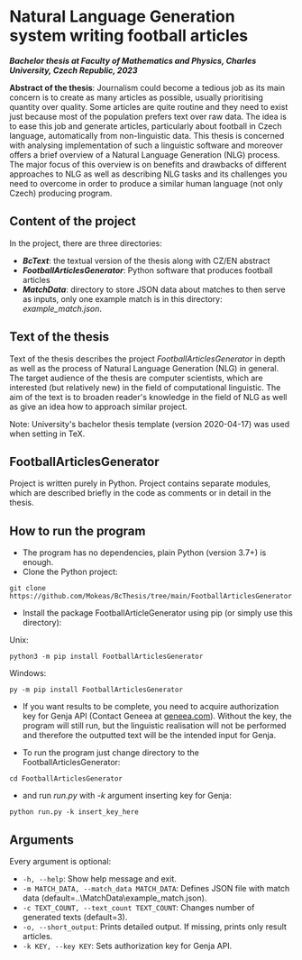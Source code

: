 # Natural Language Generation system writing football articles
_**Bachelor thesis at Faculty of Mathematics and Physics, Charles University, Czech Republic, 2023**_

**Abstract of the thesis**: Journalism could become a tedious job as its main concern is to create as many
articles as possible, usually prioritising quantity over quality. Some articles are quite
routine and they need to exist just because most of the population prefers text over raw
data. The idea is to ease this job and generate articles, particularly about football in
Czech language, automatically from non-linguistic data.
This thesis is concerned with analysing implementation of such a linguistic software
and moreover offers a brief overview of a Natural Language Generation (NLG) process.
The major focus of this overview is on benefits and drawbacks of different approaches to
NLG as well as describing NLG tasks and its challenges you need to overcome in order
to produce a similar human language (not only Czech) producing program. 

## Content of the project
In the project, there are three directories:

* **_BcText_**: the textual version of the thesis along with CZ/EN abstract</li>
* **_FootballArticlesGenerator_**: Python software that produces football articles</li>
* **_MatchData_**: directory to store JSON data about matches to then serve as inputs, only one example match is in this directory: _example_match.json_.</li>

## Text of the thesis

Text of the thesis describes the project _FootballArticlesGenerator_ in depth as well as the process of Natural Language Generation (NLG) in general. The target audience of the thesis are computer scientists, which are interested (but relatively new) in the field of computational linguistic. The aim of the text is to broaden reader's knowledge in the field of NLG as well as give an idea how to approach similar project. 

Note: University's bachelor thesis template (version 2020-04-17) was used when setting in TeX. 

## FootballArticlesGenerator

Project is written purely in Python. Project contains separate modules, which are described briefly in the code as comments or in detail in the thesis. 

## How to run the program
* The program has no dependencies, plain Python (version 3.7+) is enough.
* Clone the Python project:

```
git clone https://github.com/Mokeas/BcThesis/tree/main/FootballArticlesGenerator
```

* Install the package FootballArticleGenerator using pip (or simply use this directory):

Unix:
```
python3 -m pip install FootballArticlesGenerator
```

Windows:
```
py -m pip install FootballArticlesGenerator
```

* If you want results to be complete, you need to acquire authorization key for Genja API (Contact Geneea at [geneea.com](https://geneea.com/)). Without the key, the program will still run, but the linguistic realisation will not be performed and therefore the outputted text will be the intended input for Genja.

* To run the program just change directory to the FootballArticlesGenerator:
```
cd FootballArticlesGenerator
```
* and run _run.py_ with _-k_ argument inserting key for Genja:
```
python run.py -k insert_key_here
```

## Arguments
Every argument is optional:
* ```-h, --help```: Show help message and exit.
* ```-m MATCH_DATA, --match_data MATCH_DATA```: Defines JSON file with match data (default=..\MatchData\example_match.json).
* ```-c TEXT_COUNT, --text_count TEXT_COUNT```: Changes number of generated texts (default=3).
* ```-o, --short_output```: Prints detailed output. If missing, prints only result articles.
* ```-k KEY, --key KEY```: Sets authorization key for Genja API.